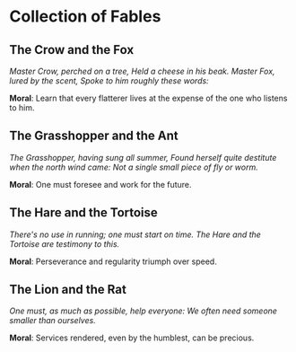 # Collection of Fables

## The Crow and the Fox

*Master Crow, perched on a tree,*
*Held a cheese in his beak.*
*Master Fox, lured by the scent,*
*Spoke to him roughly these words:*

**Moral**: Learn that every flatterer lives at the expense of the one who listens to him.

## The Grasshopper and the Ant

*The Grasshopper, having sung all summer,*
*Found herself quite destitute when the north wind came:*
*Not a single small piece of fly or worm.*

**Moral**: One must foresee and work for the future.

## The Hare and the Tortoise

*There's no use in running; one must start on time.*
*The Hare and the Tortoise are testimony to this.*

**Moral**: Perseverance and regularity triumph over speed.

## The Lion and the Rat

*One must, as much as possible, help everyone:*
*We often need someone smaller than ourselves.*

**Moral**: Services rendered, even by the humblest, can be precious.